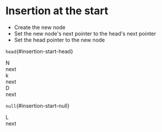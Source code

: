 # Insertion at the start

* Create the new node
* Set the new node's next pointer to the head's next pointer
* Set the head pointer to the new node

<div class="row">


`head`{#insertion-start-head}


<div class="node" id="insertion-start-n">
    <div class="node-inner">N<div id="insertion-start-n-next">next</div></div>
</div>
<div class="node" id="insertion-start-k">
    <div class="node-inner">k<div id="insertion-start-k-next">next</div></div>
</div>
<div class="node" id="insertion-start-d">
    <div class="node-inner">D<div id="insertion-start-d-next">next</div></div>
</div>

`null`{#insertion-start-null}

</div>

<div class="row">

<div class="node fragment" id="insertion-start-l">
    <div class="node-inner background-green">L<div id="insertion-start-l-next">next</div></div>
</div>
<div></div>
<div></div>
<div></div>

</div>


<div class="line line-arrow-end fragment" data-from="insertion-start-l" data-to="insertion-start-n" data-index="2" />
<div class="line line-arrow-end fragment" data-from="insertion-start-head" data-to="insertion-start-n" data-style="out" data-index="3" />
<div class="line line-arrow-end fragment" data-from="insertion-start-head" data-to="insertion-start-l" data-style="in" data-index="3" />
<div class="line line-arrow-end" data-from="insertion-start-n-next" data-to="insertion-start-k" />
<div class="line line-arrow-end" data-from="insertion-start-k-next" data-to="insertion-start-d" />
<div class="line line-arrow-end" data-from="insertion-start-d-next" data-to="insertion-start-null" />
